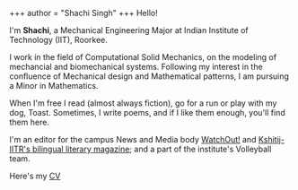 +++
author = "Shachi Singh"
+++
Hello! 

I'm **Shachi**, a Mechanical Engineering Major at Indian Institute of Technology (IIT), Roorkee. 

I work in the field of Computational Solid Mechanics, on the modeling of mechancial and biomechanical systems. Following my interest in the confluence of Mechanical design and Mathematical patterns, I am pursuing a Minor in Mathematics.

When I'm free I read (almost always fiction), go for a run or play with my dog, Toast. Sometimes, I write poems, and if I like them enough, you'll find them here.

I'm an editor for the campus News and Media body [WatchOut!](http://watchout.iitr.ac.in/) and [Kshitij-IITR's bilingual literary magazine](http://kshitij.iitr.ac.in/); and a part of the institute's Volleyball team.

Here's my [CV](https://docs.google.com/document/d/1av6wJnL_IF2qGhwBz4r6uL05DgIwTHr4-IyFUBX52mo/view?format=pdf#) 


